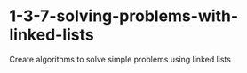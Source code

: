 # 1-3-7-solving-problems-with-linked-lists
Create algorithms to solve simple problems using linked lists
